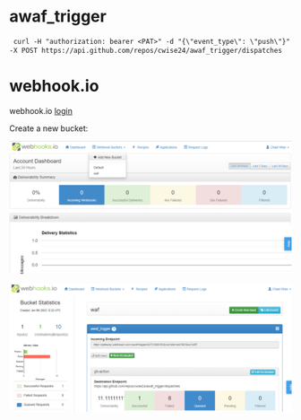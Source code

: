 # awaf_trigger

```
 curl -H "authorization: bearer <PAT>" -d "{\"event_type\": \"push\"}" -X POST https://api.github.com/repos/cwise24/awaf_trigger/dispatches
```

# webhook.io

webhook.io [login](https://console.webhooks.io/index.html#/login)

Create a new bucket:

![login](imgs/wh1.PNG)

![input](imgs/wh2.PNG)
